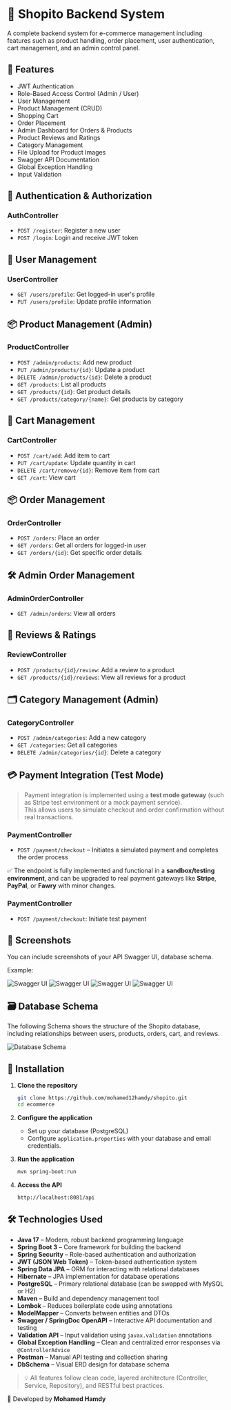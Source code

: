 # 🛒 Shopito Backend System

A complete backend system for e-commerce management including features such as product handling, order placement, user authentication, cart management, and an admin control panel.

## 📌 Features

- JWT Authentication
- Role-Based Access Control (Admin / User)
- User Management
- Product Management (CRUD)
- Shopping Cart
- Order Placement
- Admin Dashboard for Orders & Products
- Product Reviews and Ratings
- Category Management
- File Upload for Product Images
- Swagger API Documentation
- Global Exception Handling
- Input Validation

## 🔐 Authentication & Authorization

### AuthController
- `POST /register`: Register a new user
- `POST /login`: Login and receive JWT token

## 👤 User Management

### UserController
- `GET /users/profile`: Get logged-in user's profile
- `PUT /users/profile`: Update profile information

## 📦 Product Management (Admin)

### ProductController
- `POST /admin/products`: Add new product
- `PUT /admin/products/{id}`: Update a product
- `DELETE /admin/products/{id}`: Delete a product
- `GET /products`: List all products
- `GET /products/{id}`: Get product details
- `GET /products/category/{name}`: Get products by category

## 🛒 Cart Management

### CartController
- `POST /cart/add`: Add item to cart
- `PUT /cart/update`: Update quantity in cart
- `DELETE /cart/remove/{id}`: Remove item from cart
- `GET /cart`: View cart

## 📦 Order Management

### OrderController
- `POST /orders`: Place an order
- `GET /orders`: Get all orders for logged-in user
- `GET /orders/{id}`: Get specific order details

## 🛠️ Admin Order Management

### AdminOrderController
- `GET /admin/orders`: View all orders

## 🌟 Reviews & Ratings

### ReviewController
- `POST /products/{id}/review`: Add a review to a product
- `GET /products/{id}/reviews`: View all reviews for a product

## 🗂️ Category Management (Admin)

### CategoryController
- `POST /admin/categories`: Add a new category
- `GET /categories`: Get all categories
- `DELETE /admin/categories/{id}`: Delete a category

## 💳 Payment Integration (Test Mode)

> Payment integration is implemented using a **test mode gateway** (such as Stripe test environment or a mock payment service).  
> This allows users to simulate checkout and order confirmation without real transactions.

### PaymentController
- `POST /payment/checkout` – Initiates a simulated payment and completes the order process

✅ The endpoint is fully implemented and functional in a **sandbox/testing environment**, and can be upgraded to real payment gateways like **Stripe**, **PayPal**, or **Fawry** with minor changes.


### PaymentController
- `POST /payment/checkout`: Initiate test payment

## 📸 Screenshots

You can include screenshots of your API Swagger UI, database schema.

Example:

![Swagger UI](https://github.com/mohamed12hamdy/Shopito/blob/master/swagger-images/Screenshot%20(59).png?raw=true)
![Swagger UI](https://github.com/mohamed12hamdy/Shopito/blob/master/swagger-images/Screenshot%20(60).png?raw=true)
![Swagger UI](https://github.com/mohamed12hamdy/Shopito/blob/master/swagger-images/Screenshot%20(61).png?raw=true)
![Swagger UI](https://github.com/mohamed12hamdy/Shopito/blob/master/swagger-images/Screenshot%20(62).png?raw=true)

## 🗃️ Database Schema

The following Schema shows the structure of the Shopito database, including relationships between users, products, orders, cart, and reviews.

![Database Schema](https://github.com/mohamed12hamdy/Shopito/blob/master/swagger-images/Screenshot%20(68).png?raw=true)

## 🚀 Installation

1. **Clone the repository**
   ```bash
   git clone https://github.com/mohamed12hamdy/shopito.git
   cd ecommerce
   ```

2. **Configure the application**
   - Set up your database (PostgreSQL)
   - Configure `application.properties` with your database and email credentials.

3. **Run the application**
   ```bash
   mvn spring-boot:run
   ```

4. **Access the API**
   ```
   http://localhost:8081/api
   ```
   
## 🛠 Technologies Used

- **Java 17** – Modern, robust backend programming language
- **Spring Boot 3** – Core framework for building the backend
- **Spring Security** – Role-based authentication and authorization
- **JWT (JSON Web Token)** – Token-based authentication system
- **Spring Data JPA** – ORM for interacting with relational databases
- **Hibernate** – JPA implementation for database operations
- **PostgreSQL** – Primary relational database (can be swapped with MySQL or H2)
- **Maven** – Build and dependency management tool
- **Lombok** – Reduces boilerplate code using annotations
- **ModelMapper** – Converts between entities and DTOs
- **Swagger / SpringDoc OpenAPI** – Interactive API documentation and testing
- **Validation API** – Input validation using `javax.validation` annotations
- **Global Exception Handling** – Clean and centralized error responses via `@ControllerAdvice`
- **Postman** – Manual API testing and collection sharing
- **DbSchema** – Visual ERD design for database schema

> 💡 All features follow clean code, layered architecture (Controller, Service, Repository), and RESTful best practices.

  
🚀 Developed by **Mohamed Hamdy**
